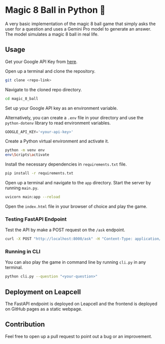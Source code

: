 # Magic 8 Ball in Python 🎱

A very basic implementation of the magic 8 ball game that simply asks the user for a question and uses a Gemini Pro model to generate an answer. The model simulates a magic 8 ball in real life.

## Usage

Get your Google API Key from [here](https://ai.google.dev/gemini-api/docs/api-key).

Open up  a terminal and clone the repository.

```bash
git clone <repo-link>
```

Navigate to the cloned repo directory.

```bash
cd magic_8_ball
```

Set up your Google API key as an environment variable.

Alternatively, you can create a `.env` file in your directory and use the `python-dotenv` library to read environment variables.

```python
GOOGLE_API_KEY='<your-api-key>'
```

Create a Python virtual environment and activate it.

```bash
python -m venv env
env\Scripts\activate
```

Install the necessary dependencies in `requirements.txt` file.

```bash
pip install -r requirements.txt
```

Open up a terminal and navigate to the `app` directory. Start the server by running `main.py`.

```bash
uvicorn main:app --reload
```

Open the `index.html` file in your browser of choice and play the game.

### Testing FastAPI Endpoint

Test the API by make a POST request on the `/ask` endpoint.

```bash
curl -X POST "http://localhost:8000/ask" -H "Content-Type: application/json" -d "{\"question\":\"Will I succeed?\"}"
```

### Running in CLI

You can also play the game in command line by running `cli.py` in any terminal.

```bash
python cli.py --question "<your-question>"
```

## Deployment on Leapcell

The FastAPI endpoint is deployed on Leapcell and the frontend is deployed on GitHub pages as a static webpage.

## Contribution

Feel free to open up a pull request to point out a bug or an improvement.
